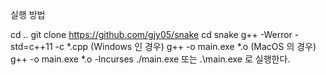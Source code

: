 실행 방법

cd ..
git clone https://github.com/gjy05/snake
cd snake
g++ -Werror -std=c++11 -c *.cpp
(Windows 인 경우) g++ -o main.exe *.o (MacOS 의 경우) g++ -o main.exe *.o -lncurses
./main.exe 또는 .\main.exe 로 실행한다.

